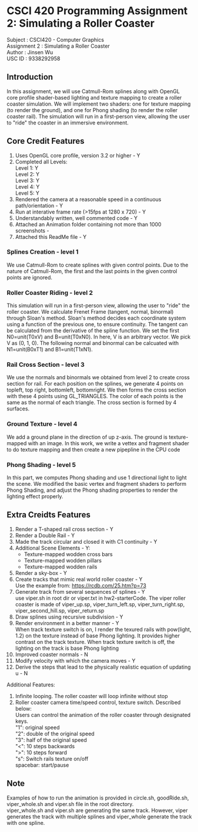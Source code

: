 # CSCI 420 Programming Assignment 2: Simulating a Roller Coaster

Subject             : CSCI420 - Computer Graphics <br>
Assignment 2        : Simulating a Roller Coaster <br>
Author              : Jinsen Wu                   <br>
USC ID              : 9338292958                  <br>

## Introduction
In this assignment, we will use Catmull-Rom splines along with OpenGL core profile shader-based lighting and texture mapping to create a roller coaster simulation.  We will implement two shaders: one for texture mapping (to render the ground), and one for Phong shading (to render the roller coaster rail).  The simulation will run in a first-person view, allowing the user to "ride" the coaster in an immersive environment.

## Core Credit Features

1. Uses OpenGL core profile, version 3.2 or higher - Y
2. Completed all Levels: <br>
    Level 1: Y <br>
    Level 2: Y <br>
    Level 3: Y <br>
    Level 4: Y <br>
    Level 5: Y <br>
3. Rendered the camera at a reasonable speed in a continuous path/orientation - Y
4. Run at interative frame rate (>15fps at 1280 x 720) - Y
5. Understandably written, well commented code - Y
6. Attached an Animation folder containing not more than 1000 screenshots -
7. Attached this ReadMe file - Y

### Splines Creation - level 1
We use Catmull-Rom to create splines with given control points.  Due to the nature of Catmull-Rom, the first and the last points in the given control points are ignored.  

### Roller Coaster Riding - level 2
This simulation will run in a first-person view, allowing the user to "ride" the roller coaster.  We calculate Frenet Frame (tangent, normal, binormal) through Sloan's method.  Sloan's method decides each coordinate system using a function of the previous one, to ensure continuity.  The tangent can be calculated from the derivative of the spline function.  We set the first N0=unit(T0xV) and B=unit(T0xN0).  In here, V is an arbitrary vector.  We pick V as (0, 1, 0).  The following normal and binormal can be calcuated with N1=unit(B0xT1) and B1=unit(T1xN1).

### Rail Cross Section - level 3
We use the normals and binormals we obtained from level 2 to create cross section for rail.  For each position on the splines, we generate 4 points on topleft, top right, bottomleft, bottomright.  We then forms the cross section with these 4 points using GL_TRIANGLES.  The color of each points is the same as the normal of each triangle.  The cross section is formed by 4 surfaces.

### Ground Texture - level 4
We add a ground plane in the direction of up z-axis.  The ground is texture-mapped with an image.  In this work, we write a vettex and fragment shader to do texture mapping and then create a new pipepline in the CPU code

### Phong Shading - level 5
In this part, we computes Phong shading and use 1 directional light to light the scene.  We modified the basic vertex and fragment shaders to perform Phong Shading, and adjust the Phong shading properties to render the lighting effect properly.

## Extra Creidts Features

1. Render a T-shaped rail cross section - Y
2. Render a Double Rail - Y
3. Made the track circular and closed it with C1 continuity - Y
4. Additional Scene Elements - Y: <br>
    - Texture-mapped wodden cross bars
    - Texture-mapped wodden pillars
    - Texture-mapped wodden rails
5. Render a sky-box - Y
6. Create tracks that mimic real world roller coaster - Y <br>
    Use the example from: https://rcdb.com/25.htm?p=73
7. Generate track from several sequences of splines - Y <br>
    use viper.sh in root dir or viper.txt in hw2-starterCode.  The viper roller coaster is made of viper_up.sp, viper_turn_left.sp, viper_turn_right.sp, viper_second_hill.sp, viper_return.sp
8. Draw splines using recursive subdivision - Y
9. Render environment in a better manner - Y <br> 
    When track texture switch is on, I render the texured rails with pow(light, 1.2) on the texture instead of base Phong lighting.  It provides higher contrast on the track texture.  When track texture switch is off, the lighting on the track is base Phong lighting
10. Improved coaster normals - N
11. Modify velocity with which the camera moves - Y
12. Derive the steps that lead to the physically realistic equation of updating u - N

Additional Features:
1. Infinite looping.  The roller coaster will loop infinite without stop
2. Roller coaster camera time/speed control, texture switch.  Described below: <br>
Users can control the animation of the roller coaster through designated keys. <br>
"1": original speed <br>
"2": double of the original speed <br>
"3": half of the original speed <br>
"<": 10 steps backwards <br>
">": 10 steps forward <br>
"s": Switch rails texture on/off <br>
spacebar: start/pause

## Note
Examples of how to run the animation is provided in circle.sh, goodRide.sh, viper_whole.sh and viper.sh file in the root directory. <br>
viper_whole.sh and viper.sh are generating the same track.  However, viper generates the track with multiple splines and viper_whole generate the track with one spline.
